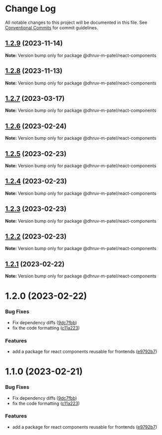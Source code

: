 # Change Log

All notable changes to this project will be documented in this file.
See [Conventional Commits](https://conventionalcommits.org) for commit guidelines.

## [1.2.9](https://github.com/dhruv-m-patel/packages/compare/@dhruv-m-patel/react-components@1.2.8...@dhruv-m-patel/react-components@1.2.9) (2023-11-14)

**Note:** Version bump only for package @dhruv-m-patel/react-components

## [1.2.8](https://github.com/dhruv-m-patel/packages/compare/@dhruv-m-patel/react-components@1.2.7...@dhruv-m-patel/react-components@1.2.8) (2023-11-13)

**Note:** Version bump only for package @dhruv-m-patel/react-components

## [1.2.7](https://github.com/dhruv-m-patel/packages/compare/@dhruv-m-patel/react-components@1.2.6...@dhruv-m-patel/react-components@1.2.7) (2023-03-17)

**Note:** Version bump only for package @dhruv-m-patel/react-components

## [1.2.6](https://github.com/dhruv-m-patel/node-react-monorepo/compare/@dhruv-m-patel/react-components@1.2.5...@dhruv-m-patel/react-components@1.2.6) (2023-02-24)

**Note:** Version bump only for package @dhruv-m-patel/react-components

## [1.2.5](https://github.com/dhruv-m-patel/node-react-monorepo/compare/@dhruv-m-patel/react-components@1.2.4...@dhruv-m-patel/react-components@1.2.5) (2023-02-23)

**Note:** Version bump only for package @dhruv-m-patel/react-components

## [1.2.4](https://github.com/dhruv-m-patel/node-react-monorepo/compare/@dhruv-m-patel/react-components@1.2.3...@dhruv-m-patel/react-components@1.2.4) (2023-02-23)

**Note:** Version bump only for package @dhruv-m-patel/react-components

## [1.2.3](https://github.com/dhruv-m-patel/node-react-monorepo/compare/@dhruv-m-patel/react-components@1.2.2...@dhruv-m-patel/react-components@1.2.3) (2023-02-23)

**Note:** Version bump only for package @dhruv-m-patel/react-components

## [1.2.2](https://github.com/dhruv-m-patel/node-react-monorepo/compare/@dhruv-m-patel/react-components@1.2.1...@dhruv-m-patel/react-components@1.2.2) (2023-02-23)

**Note:** Version bump only for package @dhruv-m-patel/react-components

## [1.2.1](https://github.com/dhruv-m-patel/node-react-monorepo/compare/@dhruv-m-patel/react-components@1.2.0...@dhruv-m-patel/react-components@1.2.1) (2023-02-22)

**Note:** Version bump only for package @dhruv-m-patel/react-components

# 1.2.0 (2023-02-22)

### Bug Fixes

- Fix dependency diffs ([9dc7fbb](https://github.com/dhruv-m-patel/node-react-monorepo/commit/9dc7fbb59532590da154c9bb136de19716100aba))
- fix the code formatting ([c11a223](https://github.com/dhruv-m-patel/node-react-monorepo/commit/c11a223ae9225685ae5c8814e55c6d12fb013283))

### Features

- add a package for react components reusable for frontends ([e9792b7](https://github.com/dhruv-m-patel/node-react-monorepo/commit/e9792b78e0a915d1043a03e232a58b0b90badeea))

# 1.1.0 (2023-02-21)

### Bug Fixes

- Fix dependency diffs ([9dc7fbb](https://github.com/dhruv-m-patel/node-react-monorepo/commit/9dc7fbb59532590da154c9bb136de19716100aba))
- fix the code formatting ([c11a223](https://github.com/dhruv-m-patel/node-react-monorepo/commit/c11a223ae9225685ae5c8814e55c6d12fb013283))

### Features

- add a package for react components reusable for frontends ([e9792b7](https://github.com/dhruv-m-patel/node-react-monorepo/commit/e9792b78e0a915d1043a03e232a58b0b90badeea))

